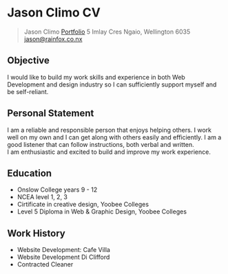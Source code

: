 # Jason Climo CV
> Jason Climo
> [Portfolio](http://climostudios.online)
> 5 Imlay Cres Ngaio, Wellington 6035
> jason@rainfox.co.nx

## Objective
I would like to build my work skills and experience in both Web Development and design industry so I can sufficiently support myself and be self-reliant.

## Personal Statement
I am a reliable and responsible person that enjoys helping others. I work well on my own and I can get along with others   easily and efficiently. I am a good listener that can follow instructions, both verbal and written.    
I am enthusiastic and excited to build and improve my work experience.  

## Education
* Onslow College years 9 - 12
* NCEA level 1, 2, 3
* Cirtificate in creative design, Yoobee Colleges
* Level 5 Diploma in Web & Graphic Design, Yoobee Colleges

## Work History
* Website Development: Cafe Villa
* Website Development Di Clifford
*  Contracted Cleaner
